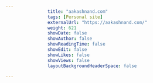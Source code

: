 ---
                title: "aakashnand.com"
                tags: [Personal site]
                externalUrl: "https://aakashnand.com/"
                weight: 621
                showDate: false
                showAuthor: false
                showReadingTime: false
                showEdit: false
                showLikes: false
                showViews: false
                layoutBackgroundHeaderSpace: false
                ---
